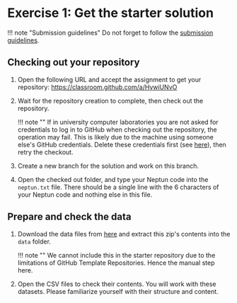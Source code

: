 # Exercise 1: Get the starter solution

!!! note "Submission guidelines"
    Do not forget to follow the [submission guidelines](../GitHub.md).

## Checking out your repository

1. Open the following URL and accept the assignment to get your repository: <https://classroom.github.com/a/HywjUNvO>

1. Wait for the repository creation to complete, then check out the repository.

    !!! note ""
        If in university computer laboratories you are not asked for credentials to log in to GitHub when checking out the repository, the operation may fail. This is likely due to the machine using someone else's GitHub credentials. Delete these credentials first (see [here](../GitHub-credentials.md)), then retry the checkout.

1. Create a new branch for the solution and work on this branch.

1. Open the checked out folder, and type your Neptun code into the `neptun.txt` file. There should be a single line with the 6 characters of your Neptun code and nothing else in this file.

## Prepare and check the data

1. Download the data files from [here](BXBooks-CSV.zip) and extract this zip's contents into the `data` folder.

    !!! note ""
        We cannot include this in the starter repository due to the limitations of GitHub Template Repositories. Hence the manual step here.

1. Open the CSV files to check their contents. You will work with these datasets. Please familiarize yourself with their structure and content.
